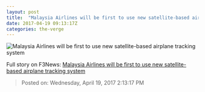 ```yaml
---
layout: post
title:  "Malaysia Airlines will be first to use new satellite-based airplane tracking system"
date: 2017-04-19 09:13:17Z
categories: the-verge
---
```


![Malaysia Airlines will be first to use new satellite-based airplane tracking system](https://cdn0.vox-cdn.com/thumbor/k04SiXpgKmYDtz4XYJJxKB6NZlw=/0x182:3462x2129/1600x900/cdn0.vox-cdn.com/uploads/chorus_image/image/54334879/632455096.0.jpg)




Full story on F3News: [Malaysia Airlines will be first to use new satellite-based airplane tracking system](http://www.f3nws.com/n/NXvfeE)

> Posted on: Wednesday, April 19, 2017 2:13:17 PM
